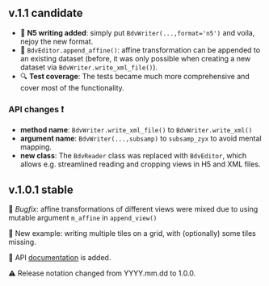 ## v.1.1 candidate
- :gem: **N5 writing added**: simply put `BdvWriter(...,format='n5')` and voila, nejoy the new format.
- :gem: `BdvEditor.append_affine()`: affine transformation can be appended to an existing dataset (before, it was only possible when creating a new dataset via `BdvWriter.write_xml_file()`). 
- :mag: **Test coverage**: The tests became much more comprehensive and cover most of the functionality.
### API changes :exclamation:
- **method name**: `BdvWriter.write_xml_file()` to `BdvWriter.write_xml()`
- **argument name**: `BdvWriter(...,subsamp)` to `subsamp_zyx` to avoid mental mapping.
- **new class**: The `BdvReader` class was replaced with `BdvEditor`, which allows e.g. streamlined reading and cropping views in H5 and XML files.



## v.1.0.1 stable
:bug: *Bugfix*: affine transformations of different views were mixed due to using mutable argument `m_affine` in `append_view()`

:gem: New example: writing multiple tiles on a grid, with (optionally) some tiles missing.

:book: API [documentation](https://nvladimus.github.io/npy2bdv/) is added.

:warning: Release notation changed from YYYY.mm.dd to 1.0.0.